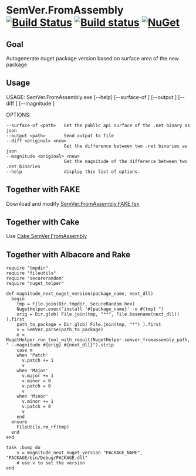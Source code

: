 # SemVer.FromAssembly [![Build Status](https://travis-ci.org/wallymathieu/SemVer.FromAssembly.svg?branch=master)](https://travis-ci.org/wallymathieu/SemVer.FromAssembly) [![Build status](https://ci.appveyor.com/api/projects/status/8de3t84iae9utkcd/branch/master?svg=true)](https://ci.appveyor.com/project/wallymathieu/semver-fromassembly/branch/master) [![NuGet](http://img.shields.io/nuget/v/SemVer.FromAssembly.svg)](https://www.nuget.org/packages/SemVer.FromAssembly/)

## Goal

Autogenerate nuget package version based on surface area of the new package


## Usage

USAGE: SemVer.FromAssembly.exe [--help] [--surface-of <path>] [--output <path>] [--diff <original> <new>] [--magnitude <original> <new>]

OPTIONS:

    --surface-of <path>   Get the public api surface of the .net binary as json
    --output <path>       Send output to file
    --diff <original> <new>
                          Get the difference between two .net binaries as json
    --magnitude <original> <new>
                          Get the magnitude of the difference between two .net binaries
    --help                display this list of options.

## Together with FAKE

Download and modify [SemVer.FromAssembly.FAKE.fsx](https://github.com/wallymathieu/SemVer.FromAssembly/blob/master/SemVer.FromAssembly.FAKE.fsx) 

## Together with Cake

Use [Cake.SemVer.FromAssembly](https://github.com/wallymathieu/Cake.SemVer.FromAssembly)

## Together with Albacore and Rake 

```
require "tmpdir"
require "fileutils"
require "securerandom"
require "nuget_helper"

def magnitude_next_nuget_version(package_name, next_dll)
  begin
    tmp = File.join(Dir.tmpdir, SecureRandom.hex)
    NugetHelper.exec("install '#{package_name}' -o #{tmp} ")
    orig = Dir.glob( File.join(tmp, "**", File.basename(next_dll)) ).first
    path_to_package = Dir.glob( File.join(tmp, "*") ).first 
    v = SemVer.parse(path_to_package)
    m = NugetHelper.run_tool_with_result(NugetHelper.semver_fromassembly_path, " --magnitude #{orig} #{next_dll}").strip
    case m
    when 'Patch'
      v.patch += 1
      v
    when 'Major'
      v.major += 1
      v.minor = 0
      v.patch = 0
      v
    when 'Minor'
      v.minor += 1
      v.patch = 0
      v
    end
  ensure
    FileUtils.rm_rf(tmp)
  end
end

task :bump do
    v = magnitude_next_nuget_version "PACKAGE_NAME", "PACKAGE/bin/Debug/PACKAGE.dll"
    # use v to set the version
end
```
